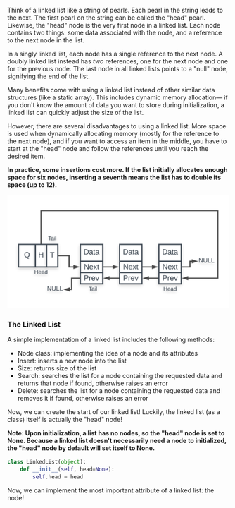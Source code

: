 <!--title={Linked Lists}-->

<!--badges={Algorithms:15}-->

<!--concepts={The Linked List}-->

Think of a linked list like a string of pearls. Each pearl in the string leads to the next. The first pearl on the string can be called the "head" pearl. Likewise, the "head" node is the very first node in a linked list. Each node contains two things: some data associated with the node, and a reference to the next node in the list. 

In a singly linked list, each node has a single reference to the next node. A doubly linked list instead has *two* references, one for the next node and one for the previous node. The last node in all linked lists points to a "null" node, signifying the end of the list.

Many benefits come with using a linked list instead of other similar data structures (like a static array). This includes dynamic memory allocation— if you don't know the amount of data you want to store during initialization, a linked list can quickly adjust the size of the list.

However, there are several disadvantages to using a linked list. More space is used when dynamically allocating memory (mostly for the reference to the next node), and if you want to access an item in the middle, you have to start at the "head" node and follow the references until you reach the desired item.

**In practice, some insertions cost more. If the list initially allocates enough space for six nodes, inserting a seventh means the list has to double its space (up to 12).**

<img src="../images/1.png" style="zoom:200%;" />

### The Linked List

A simple implementation of a linked list includes the following methods:

- Node class: implementing the idea of a node and its attributes
- Insert: inserts a new node into the list
- Size: returns size of the list
- Search: searches the list for a node containing the requested data and returns that node if found, otherwise raises an error
- Delete: searches the list for a node containing the requested data and removes it if found, otherwise raises an error

Now, we can create the start of our linked list! Luckily, the linked list (as a class) itself is actually the "head" node!

**Note: Upon initialization, a list has no nodes, so the "head" node is set to None. Because a linked list doesn't necessarily need a node to initialized, the "head" node by default will set itself to None.**

```python
class LinkedList(object):
    def __init__(self, head=None):
        self.head = head
```
Now, we can implement the most important attribute of a linked list: the node!
